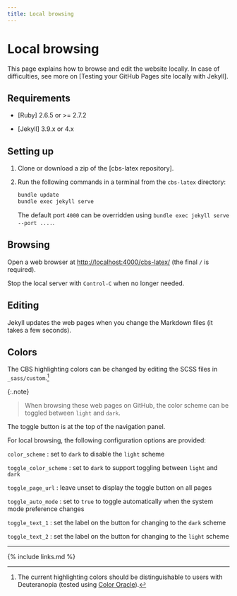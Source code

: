 ```yaml
---
title: Local browsing
---
```

# Local browsing

This page explains how to browse and edit the website locally.
In case of difficulties, see more on [Testing your GitHub Pages site locally with Jekyll].

## Requirements

- [Ruby] 2.6.5 or >= 2.7.2
    
- [Jekyll] 3.9.x or 4.x

## Setting up

1.  Clone or download a zip of the [cbs-latex repository].

2.  Run the following commands in a terminal from the `cbs-latex` directory:
    
    ```bash
    bundle update
    bundle exec jekyll serve
    ```
    
    The default port `4000` can be overridden using `bundle exec jekyll serve --port ....`.

## Browsing

Open a web browser at <http://localhost:4000/cbs-latex/> (the final `/` is required).

Stop the local server with `Control-C` when no longer needed.

## Editing

Jekyll updates the web pages when you change the Markdown files (it takes a few seconds).

## Colors

The CBS highlighting colors can be changed by editing the SCSS files in `_sass/custom`.[^colors]

{:.note}
> When browsing these web pages on GitHub, the color scheme can be toggled between `light` and `dark`.

The toggle button is at the top of the navigation panel.

For local browsing, the following configuration options are provided:

`color_scheme`
: set to `dark` to disable the `light` scheme

`toggle_color_scheme`
: set to `dark` to support toggling between `light` and `dark`

`toggle_page_url`
: leave unset to display the toggle button on all pages

`toggle_auto_mode`
: set to `true` to toggle automatically when the system mode preference changes

`toggle_text_1`
: set the label on the button for changing to the `dark` scheme

`toggle_text_2`
: set the label on the button for changing to the `light` scheme

----

[^colors]:
    The current highlighting colors should be distinguishable to users with Deuteranopia
    (tested using [Color Oracle](https://colororacle.org)).

{% include links.md %}

